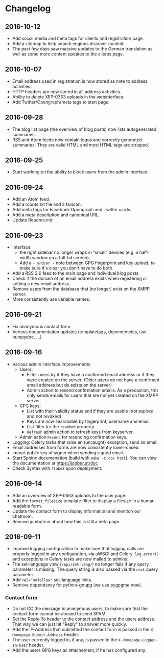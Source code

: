 # Changelog

## 2016-10-12

* Add social media and meta tags for clients and registration page.
* Add a sitemap to help search engines discover content
* The past few days saw massive updates to the German translation as well as some more content
  updates to the clients page.

## 2016-10-07

* Email address used in registration is now stored as note to address activities.
* HTTP headers are now stored in all address activities.
* Ability to delete XEP-0363 uploads in the webinterface.
* Add Twitter/Opengraph/meta tags to start page.

## 2016-09-28

* The blog list page (the overview of blog posts) now lists autogenerated summaries. 
* RSS and Atom feeds now contain logos and correctly generated summaries. They are valid HTML and
  most HTML tags are stripped.

## 2016-09-25

* Start working on the ability to block users from the admin interface.

## 2016-09-24

* Add an Atom feed.
* Add a robots.txt file and a favicon.
* Add meta tags for Facebook Opengraph and Twitter cards.
* Add a meta description and canonical URL.
* Update Readme.md

## 2016-09-23

* Interface
  * the right sidebar no longer wraps in "small" devices (e.g. a half-width window on a full-hd
    screen).
  * Add a `- and/or -` note between GPG fingerprint and key upload, to make sure it's clear you
    don't have to do both.
* Add a RSS 2.0 feed to the main page and individual blog posts.
* Check if the domain of an email address exists when registering or setting a new email address.
* Remove users from the database that (no longer) exist on the XMPP server.
* More consistently use variable names.

## 2016-09-21

* Fix anonymous contact form.
* Verious documentation updates (templatetags, dependencies, use numpydoc, ...)

## 2016-09-16

* Various admin interface improvements:
  * Users:
    * Filter users by if they have a confirmed email address or if they were created on the server.
      (Older users do not have a confirmed email address but do exists on the server)
    * Admin action to resend confirmation emails. As a precaution, this only sends emails for users
      that are not yet created on the XMPP server.
  * GPG keys:
    * List with their validity status and if they are usable (not expired and not revoked)
    * Keys are now searchable by fingerprint, username and email.
    * List filter for the `revoked` property.
    * `Refresh` admin action to refresh keys from keyserver.
  * Admin action `Resend` for resending confirmation keys.
* Logging: Celery tasks that raise an (uncaught) exception, send an email.
* Email addresses from forms are now consistently lower-cased.
* Import public key of signer when sending signed email.
* Start Sphinx documenation (build with `make -C doc html`). You can view the documentation at
  https://jabber.at/doc
* Check Syntax with `flake8` upon deployment.

## 2016-09-14

* Add an overview of XEP-0363 uploads to the user page.
* Add the `format_filesize` template filter to display a filesize in a human-readable form.
* Update the contact form to display information and mention our chatroom.
* Remove jumbotron about how this is still a beta page.


## 2016-09-11

* Improve logging configuration to make sure that logging calls are properly logged in any
  configuration, via uWSGI and Celery. `log.error()` and exceptions in Celery tasks are now mailed
  to admins.
* The set-language view (`/api/set-lang/`) no longer fails if any query parameter is missing. The
  query string is also passed via the `next` query parameter.
* Add `rel="nofollow"` set-language links.
* Remove dependency for python-gnupg (we use pygpgme now).

### Contact form

* Do not CC the message to anonymous users, to make sure that the contact form cannot be abused to
  send SPAM.
* Set the Reply-To header to the contact address and the users address. That way we can just hit
  "Reply" to answer more quickly.
* Add the IP-Address that submitted the contact form is passed in the `X-Homepage-Submit-Address`
  header.
* The user currently logged in, if any, is passed in the `X-Homepage-Logged-In-User` header.
* Add the users GPG keys as attachement, if he has configured any.
